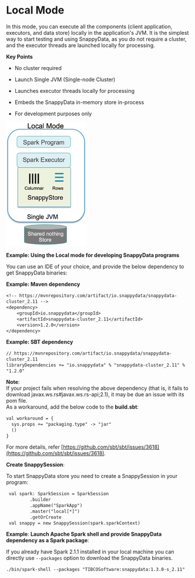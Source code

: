 <a id="localmode"></a>
# Local Mode

In this mode, you can execute all the components (client application, executors, and data store) locally in the application's JVM. It is the simplest way to start testing and using SnappyData, as you do not require a cluster, and the  executor threads are launched locally for processing.

**Key Points**

* No cluster required

* Launch Single JVM (Single-node Cluster)

* Launches executor threads locally for processing

* Embeds the SnappyData in-memory store in-process

* For development purposes only
 
![Local Mode](../Images/SnappyLocalMode.png)

**Example: Using the Local mode for developing SnappyData programs**

You can use an IDE of your choice, and provide the below dependency to get SnappyData binaries:

**Example: Maven dependency**

```pre
<!-- https://mvnrepository.com/artifact/io.snappydata/snappydata-cluster_2.11 -->
<dependency>
    <groupId>io.snappydata</groupId>
    <artifactId>snappydata-cluster_2.11</artifactId>
    <version>1.2.0</version>
</dependency>
```

**Example: SBT dependency**

```pre
// https://mvnrepository.com/artifact/io.snappydata/snappydata-cluster_2.11
libraryDependencies += "io.snappydata" % "snappydata-cluster_2.11" % "1.2.0"
```

**Note**:</br>
If your project fails when resolving the above dependency (that is, it fails to download javax.ws.rs#javax.ws.rs-api;2.1), it may be due an issue with its pom file. </br>As a workaround, add the below code to the **build.sbt**:

```pre
val workaround = {
  sys.props += "packaging.type" -> "jar"
  ()
}
```

For more details, refer [https://github.com/sbt/sbt/issues/3618](https://github.com/sbt/sbt/issues/3618).

**Create SnappySession**:

To start SnappyData store you need to create a SnappySession in your program:

```pre
 val spark: SparkSession = SparkSession
         .builder
         .appName("SparkApp")
         .master("local[*]")
         .getOrCreate
 val snappy = new SnappySession(spark.sparkContext)
```
  
  
  
**Example**: **Launch Apache Spark shell and provide SnappyData dependency as a Spark package**:

If you already have Spark 2.1.1 installed in your local machine you can directly use `--packages` option to download the SnappyData binaries.

```pre
./bin/spark-shell --packages "TIBCOSoftware:snappydata:1.3.0-s_2.11"
```
